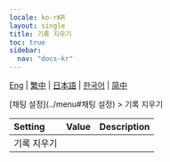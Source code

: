 ```yaml
---
locale: ko-rKR
layout: single
title: 기록 지우기
toc: true
sidebar:
  nav: "docs-kr"
---
```

[Eng](/dancexr/menu/2025.4/chat/clear_history) | [繁中](/tw/dancexr/menu/2025.4/chat/clear_history) | [日本語](/jp/dancexr/menu/2025.4/chat/clear_history) | [한국어](/kr/dancexr/menu/2025.4/chat/clear_history) | [简中](/zh/dancexr/menu/2025.4/chat/clear_history)

[채팅 설정](../menu#채팅 설정) > 기록 지우기



| Setting | Value | Description |
| :--- | --- | :--- |
| 기록 지우기 || 
